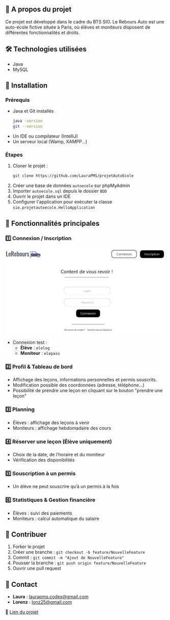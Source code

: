 

## 📌 A propos du projet

Ce projet est développé dans le cadre du BTS SIO. Le Rebours Auto est une auto-école fictive située à Paris, où élèves et moniteurs disposent de différentes fonctionnalités et droits.

## 🛠️ Technologies utilisées

- Java
- MySQL

## 🚀 Installation

### Prérequis

- Java et Git installés
  ```bash
  java -version
  git --version
  ```
- Un IDE ou compilateur (IntelliJ)
- Un serveur local (Wamp, XAMPP...)

### Étapes

1. Cloner le projet :
   ```bash
   git clone https://github.com/LauraPMS/projetAutoEcole
   ```
2. Créer une base de données `autoecole` sur phpMyAdmin
3. Importer `autoecole.sql` depuis le dossier `BDD`
4. Ouvrir le projet dans un IDE
5. Configurer l'application pour exécuter la classe `sio.projetautoecole.HelloApplication`

## 🎯 Fonctionnalités principales

### 1️⃣ Connexion / Inscription

![Interface utilisateur](docImg/eleveReadme/eleveConexion.png)




- Connexion test :
  - **Élève** : `elelog`
  - **Moniteur** : `elepass`

### 2️⃣ Profil & Tableau de bord



- Affichage des leçons, informations personnelles et permis souscrits.
- Modification possible des coordonnées (adresse, téléphone...)
- Possibilité de prendre une leçon en cliquant sur le bouton "prendre une leçon"

### 3️⃣ Planning



- Élèves : affichage des leçons à venir
- Moniteurs : affichage hebdomadaire des cours

### 4️⃣ Réserver une leçon (Élève uniquement)



- Choix de la date, de l’horaire et du moniteur
- Vérification des disponibilités

### 5️⃣ Souscription à un permis



- Un élève ne peut souscrire qu’à un permis à la fois

### 6️⃣ Statistiques & Gestion financière



- Élèves : suivi des paiements
- Moniteurs : calcul automatique du salaire

## 🤝 Contribuer

1. Forker le projet
2. Créer une branche : `git checkout -b feature/NouvelleFeature`
3. Commit : `git commit -m "Ajout de NouvelleFeature"`
4. Pousser la branche : `git push origin feature/NouvelleFeature`
5. Ouvrir une pull request

## 📩 Contact

- **Laura** : [laurapms.codex@gmail.com](mailto\:laurapms.codex@gmail.com)
- **Lorenz** : [lonz25@gmail.com](mailto\:lonz25@gmail.com)

🔗 [Lien du projet](https://github.com/LauraPMS/Auto-Ecole)

